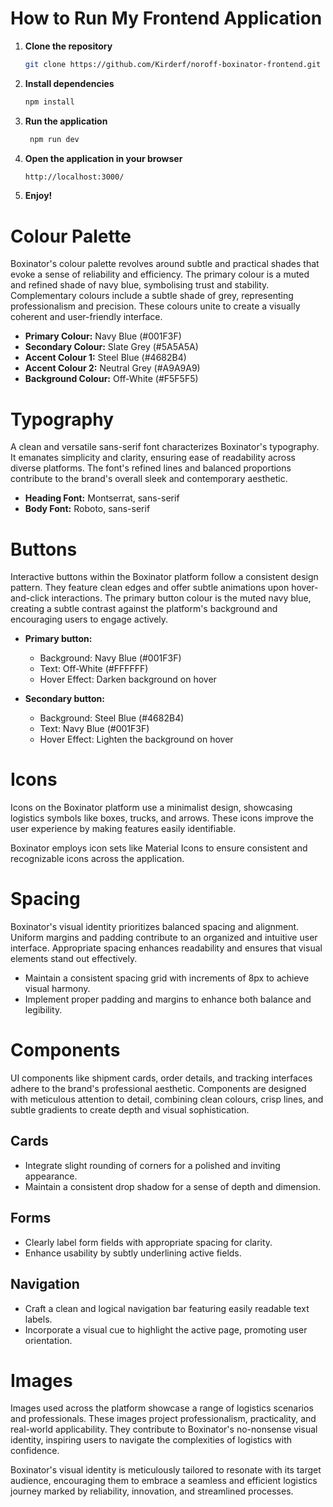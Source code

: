 <!-- @format -->

# How to Run My Frontend Application

1. **Clone the repository**

   ```bash
   git clone https://github.com/Kirderf/noroff-boxinator-frontend.git
   ```

2. **Install dependencies**

   ```bash
   npm install
   ```

3. **Run the application**
   ```bash
    npm run dev
   ```
4. **Open the application in your browser**
   ```bash
   http://localhost:3000/
   ```
5. **Enjoy!**

<!-- @format -->

# Colour Palette

Boxinator's colour palette revolves around subtle and practical shades that evoke a sense of reliability and efficiency. The primary colour is a muted and refined shade of navy blue, symbolising trust and stability. Complementary colours include a subtle shade of grey, representing professionalism and precision. These colours unite to create a visually coherent and user-friendly interface.

- **Primary Colour:** Navy Blue (#001F3F)
- **Secondary Colour:** Slate Grey (#5A5A5A)
- **Accent Colour 1:** Steel Blue (#4682B4)
- **Accent Colour 2:** Neutral Grey (#A9A9A9)
- **Background Colour:** Off-White (#F5F5F5)

# Typography

A clean and versatile sans-serif font characterizes Boxinator's typography. It emanates simplicity and clarity, ensuring ease of readability across diverse platforms. The font's refined lines and balanced proportions contribute to the brand's overall sleek and contemporary aesthetic.

- **Heading Font:** Montserrat, sans-serif
- **Body Font:** Roboto, sans-serif

# Buttons

Interactive buttons within the Boxinator platform follow a consistent design pattern. They feature clean edges and offer subtle animations upon hover-and-click interactions. The primary button colour is the muted navy blue, creating a subtle contrast against the platform's background and encouraging users to engage actively.

- **Primary button:**

  - Background: Navy Blue (#001F3F)
  - Text: Off-White (#FFFFFF)
  - Hover Effect: Darken background on hover

- **Secondary button:**
  - Background: Steel Blue (#4682B4)
  - Text: Navy Blue (#001F3F)
  - Hover Effect: Lighten the background on hover

# Icons

Icons on the Boxinator platform use a minimalist design, showcasing logistics symbols like boxes, trucks, and arrows. These icons improve the user experience by making features easily identifiable.

Boxinator employs icon sets like Material Icons to ensure consistent and recognizable icons across the application.

# Spacing

Boxinator's visual identity prioritizes balanced spacing and alignment. Uniform margins and padding contribute to an organized and intuitive user interface. Appropriate spacing enhances readability and ensures that visual elements stand out effectively.

- Maintain a consistent spacing grid with increments of 8px to achieve visual harmony.
- Implement proper padding and margins to enhance both balance and legibility.

# Components

UI components like shipment cards, order details, and tracking interfaces adhere to the brand's professional aesthetic. Components are designed with meticulous attention to detail, combining clean colours, crisp lines, and subtle gradients to create depth and visual sophistication.

## Cards

- Integrate slight rounding of corners for a polished and inviting appearance.
- Maintain a consistent drop shadow for a sense of depth and dimension.

## Forms

- Clearly label form fields with appropriate spacing for clarity.
- Enhance usability by subtly underlining active fields.

## Navigation

- Craft a clean and logical navigation bar featuring easily readable text labels.
- Incorporate a visual cue to highlight the active page, promoting user orientation.

# Images

Images used across the platform showcase a range of logistics scenarios and professionals. These images project professionalism, practicality, and real-world applicability. They contribute to Boxinator's no-nonsense visual identity, inspiring users to navigate the complexities of logistics with confidence.

Boxinator's visual identity is meticulously tailored to resonate with its target audience, encouraging them to embrace a seamless and efficient logistics journey marked by reliability, innovation, and streamlined processes.
